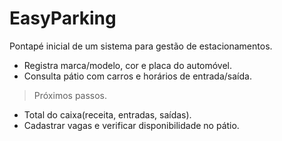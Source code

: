 # EasyParking
Pontapé inicial de um sistema para gestão de estacionamentos.
- Registra marca/modelo, cor e placa do automóvel.
- Consulta pátio com carros e horários de entrada/saída.
> Próximos passos.
* Total do caixa(receita, entradas, saídas).
* Cadastrar vagas e verificar disponibilidade no pátio.
